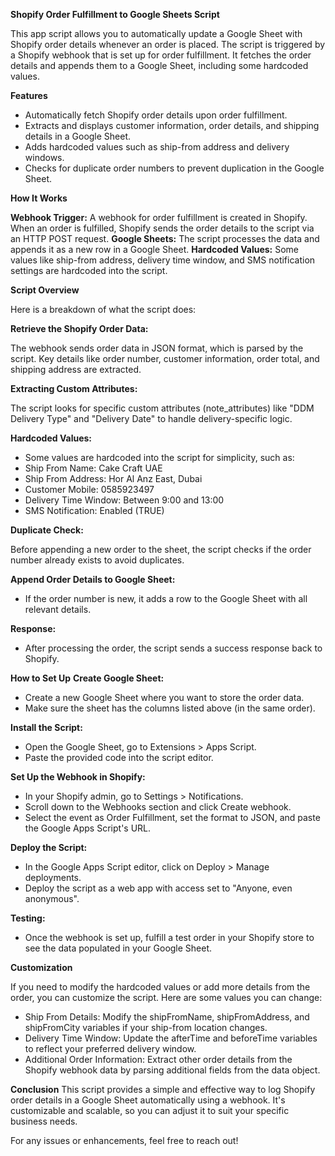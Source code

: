 **Shopify Order Fulfillment to Google Sheets Script**

This app script allows you to automatically update a Google Sheet with Shopify order details whenever an order is placed. The script is triggered by a Shopify webhook that is set up for order fulfillment. It fetches the order details and appends them to a Google Sheet, including some hardcoded values.

**Features**

* Automatically fetch Shopify order details upon order fulfillment.
* Extracts and displays customer information, order details, and shipping details in a Google Sheet.
* Adds hardcoded values such as ship-from address and delivery windows.
* Checks for duplicate order numbers to prevent duplication in the Google Sheet.
  
**How It Works**

**Webhook Trigger:** A webhook for order fulfillment is created in Shopify. When an order is fulfilled, Shopify sends the order details to the script via an HTTP POST request.
**Google Sheets:** The script processes the data and appends it as a new row in a Google Sheet.
**Hardcoded Values:** Some values like ship-from address, delivery time window, and SMS notification settings are hardcoded into the script.

**Script Overview**

Here is a breakdown of what the script does:

**Retrieve the Shopify Order Data:**

The webhook sends order data in JSON format, which is parsed by the script.
Key details like order number, customer information, order total, and shipping address are extracted.

**Extracting Custom Attributes:**

The script looks for specific custom attributes (note_attributes) like "DDM Delivery Type" and "Delivery Date" to handle delivery-specific logic.

**Hardcoded Values:**

* Some values are hardcoded into the script for simplicity, such as:
* Ship From Name: Cake Craft UAE
* Ship From Address: Hor Al Anz East, Dubai
* Customer Mobile: 0585923497
* Delivery Time Window: Between 9:00 and 13:00
* SMS Notification: Enabled (TRUE)
  
**Duplicate Check:**

Before appending a new order to the sheet, the script checks if the order number already exists to avoid duplicates.

**Append Order Details to Google Sheet:**

* If the order number is new, it adds a row to the Google Sheet with all relevant details.

**Response:**

* After processing the order, the script sends a success response back to Shopify.


**How to Set Up**
**Create Google Sheet:**

* Create a new Google Sheet where you want to store the order data.
* Make sure the sheet has the columns listed above (in the same order).
  
**Install the Script:**

* Open the Google Sheet, go to Extensions > Apps Script.
* Paste the provided code into the script editor.

**Set Up the Webhook in Shopify:**

* In your Shopify admin, go to Settings > Notifications.
* Scroll down to the Webhooks section and click Create webhook.
* Select the event as Order Fulfillment, set the format to JSON, and paste the Google Apps Script's URL.

**Deploy the Script:**

* In the Google Apps Script editor, click on Deploy > Manage deployments.
* Deploy the script as a web app with access set to "Anyone, even anonymous".

**Testing:**

* Once the webhook is set up, fulfill a test order in your Shopify store to see the data populated in your Google Sheet.

**Customization**

If you need to modify the hardcoded values or add more details from the order, you can customize the script. Here are some values you can change:

* Ship From Details: Modify the shipFromName, shipFromAddress, and shipFromCity variables if your ship-from location changes.
* Delivery Time Window: Update the afterTime and beforeTime variables to reflect your preferred delivery window.
* Additional Order Information: Extract other order details from the Shopify webhook data by parsing additional fields from the data object.

**Conclusion**
This script provides a simple and effective way to log Shopify order details in a Google Sheet automatically using a webhook. It's customizable and scalable, so you can adjust it to suit your specific business needs.

For any issues or enhancements, feel free to reach out!
